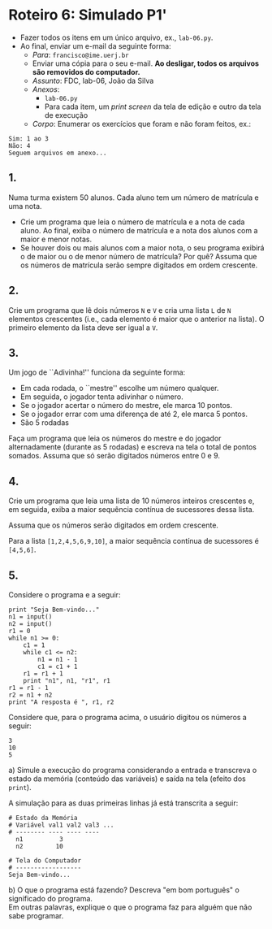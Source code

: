 <meta http-equiv="Content-Type" content="text/html; charset=UTF-8"/></p>        

Roteiro 6: Simulado P1'
=======================

- Fazer todos os itens em um único arquivo, ex., `lab-06.py`.
- Ao final, enviar um e-mail da seguinte forma:
    - *Para*: `francisco@ime.uerj.br`
    - Enviar uma cópia para o seu e-mail.
      **Ao desligar, todos os arquivos são removidos do computador.**
    - *Assunto*: FDC, lab-06, João da Silva
    - *Anexos*:
        - `lab-06.py`
        - Para cada item, um *print screen* da tela de edição e outro da tela de execução
    - *Corpo*: Enumerar os exercícios que foram e não foram feitos, ex.:

```
Sim: 1 ao 3
Não: 4
Seguem arquivos em anexo...
```

## 1.

Numa turma existem 50 alunos.
Cada aluno tem um número de matrícula e uma nota.

- Crie um programa que leia o número de matrícula e a nota de cada aluno.
  Ao final, exiba o número de matrícula e a nota dos alunos com a maior e menor
  notas.
- Se houver dois ou mais alunos com a maior nota, o seu programa exibirá o de
  maior ou o de menor número de matrícula? Por quê?
  Assuma que os números de matrícula serão sempre digitados em ordem crescente.

## 2.

Crie um programa que lê dois números `N` e `V` e cria uma lista `L` de `N`
elementos crescentes (i.e., cada elemento é maior que o anterior na lista).
O primeiro elemento da lista deve ser igual a `V`.

## 3.

Um jogo de ``Adivinha!'' funciona da seguinte forma:

- Em cada rodada, o ``mestre'' escolhe um número qualquer.
- Em seguida, o jogador tenta adivinhar o número.
- Se o jogador acertar o número do mestre, ele marca 10 pontos.
- Se o jogador errar com uma diferença de até 2, ele marca 5 pontos.
- São 5 rodadas

Faça um programa que leia os números do mestre e do jogador alternadamente
(durante as 5 rodadas) e escreva na tela o total de pontos somados.
Assuma que só serão digitados números entre 0 e 9.

## 4.

Crie um programa que leia uma lista de 10 números inteiros crescentes e, em
seguida, exiba a maior sequência contínua de sucessores dessa lista.

Assuma que os números serão digitados em ordem crescente.

Para a lista `[1,2,4,5,6,9,10]`, a maior sequência contínua de sucessores é
`[4,5,6]`.

## 5.

Considere o programa e a seguir:

```
print "Seja Bem-vindo..."
n1 = input()
n2 = input()
r1 = 0
while n1 >= 0:
    c1 = 1
    while c1 <= n2:
        n1 = n1 - 1
        c1 = c1 + 1
    r1 = r1 + 1
    print "n1", n1, "r1", r1
r1 = r1 - 1
r2 = n1 + n2
print "A resposta é ", r1, r2
```

Considere que, para o programa acima, o usuário digitou os números a seguir:

```
3
10
5
```

a) Simule a execução do programa considerando a entrada e transcreva o estado
   da memória (conteúdo das variáveis) e saída na tela (efeito dos `print`).

A simulação para as duas primeiras linhas já está transcrita a seguir:

```
# Estado da Memória
# Variável val1 val2 val3 ...
# -------- ---- ---- ----
  n1          3
  n2         10

# Tela do Computador
# ------------------
Seja Bem-vindo...
```

b) O que o programa está fazendo? Descreva "em bom português" o significado
   do programa.                          
   Em outras palavras, explique o que o programa faz para alguém que não sabe
   programar.
